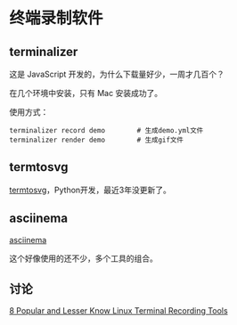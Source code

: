 # 终端录制软件



## terminalizer

这是 JavaScript 开发的，为什么下载量好少，一周才几百个？

在几个环境中安装，只有 Mac 安装成功了。

使用方式：

    terminalizer record demo        # 生成demo.yml文件
    terminalizer render demo        # 生成gif文件


## termtosvg

[termtosvg](https://github.com/nbedos/termtosvg)，Python开发，最近3年没更新了。


## asciinema

[asciinema](https://asciinema.org/)

这个好像使用的还不少，多个工具的组合。


## 讨论

[8 Popular and Lesser Know Linux Terminal Recording Tools](https://linoxide.com/linux-terminal-recording-tools/)



